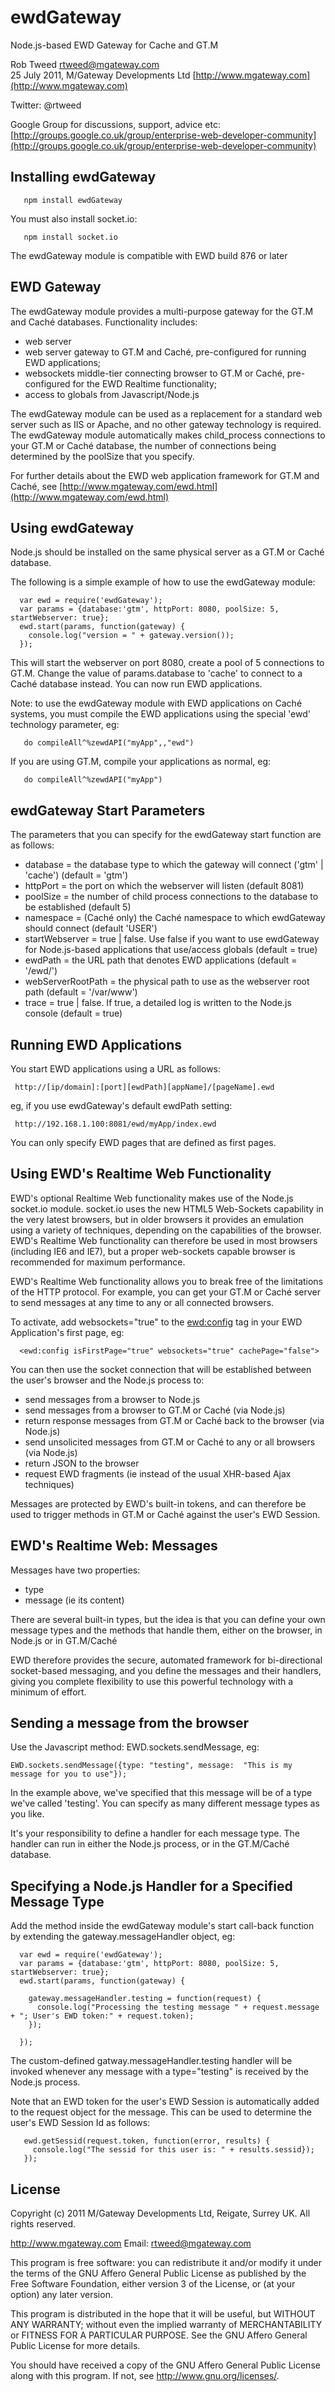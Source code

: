 # ewdGateway
 
Node.js-based EWD Gateway for Cache and GT.M

Rob Tweed <rtweed@mgateway.com>  
25 July 2011, M/Gateway Developments Ltd [http://www.mgateway.com](http://www.mgateway.com)  

Twitter: @rtweed

Google Group for discussions, support, advice etc: [http://groups.google.co.uk/group/enterprise-web-developer-community](http://groups.google.co.uk/group/enterprise-web-developer-community)

## Installing ewdGateway

       npm install ewdGateway

You must also install socket.io:

       npm install socket.io
	   
The ewdGateway module is compatible with EWD build 876 or later


##  EWD Gateway

The ewdGateway module provides a multi-purpose gateway for the GT.M and Cach&#233; databases.  Functionality includes:

- web server
- web server gateway to GT.M and Cach&#233;, pre-configured for running EWD applications;
- websockets middle-tier connecting browser to GT.M or Cach&#233;, pre-configured for the EWD Realtime functionality;
- access to globals from Javascript/Node.js

The ewdGateway module can be used as a replacement for a standard web server such as IIS or Apache, and no other
 gateway technology is required.  The ewdGateway module automatically makes child_process connections to your GT.M 
or Cach&#233; database, the number of connections being determined by the poolSize that you specify.

For further details about the EWD web application framework for GT.M and Cach&#233;, see [http://www.mgateway.com/ewd.html](http://www.mgateway.com/ewd.html)

##  Using ewdGateway

Node.js should be installed on the same physical server as a GT.M or Cach&#233; database.

The following is a simple example of how to use the ewdGateway module:

      var ewd = require('ewdGateway');
      var params = {database:'gtm', httpPort: 8080, poolSize: 5, startWebserver: true};
      ewd.start(params, function(gateway) {
        console.log("version = " + gateway.version());
      });

This will start the webserver on port 8080, create a pool of 5 connections to GT.M.  Change the value of 
params.database to 'cache' to connect to a Cach&#233; database instead.  You can now run EWD applications.

Note: to use the ewdGateway module with EWD applications on Cach&#233; systems, you must compile the EWD 
applications using the special 'ewd' technology parameter, eg:

       do compileAll^%zewdAPI("myApp",,"ewd")

If you are using GT.M, compile your applications as normal, eg:

       do compileAll^%zewdAPI("myApp")


##  ewdGateway Start Parameters

The parameters that you can specify for the ewdGateway start function are as follows:

- database  = the database type to which the gateway will connect ('gtm' | 'cache') (default = 'gtm')
- httpPort  = the port on which the webserver will listen (default 8081)
- poolSize  = the number of child process connections to the database to be established (default 5)
- namespace = (Cach&#233; only) the Cach&#233; namespace to which ewdGateway should connect (default 'USER')
- startWebserver = true | false.  Use false if you want to use ewdGateway for Node.js-based applications that 
  use/access globals (default = true)
- ewdPath = the URL path that denotes EWD applications (default = '/ewd/')
- webServerRootPath = the physical path to use as the webserver root path (default = '/var/www')
- trace   = true | false.  If true, a detailed log is written to the Node.js console (default = true)

##  Running EWD Applications

You start EWD applications using a URL as follows:

     http://[ip/domain]:[port][ewdPath][appName]/[pageName].ewd

eg, if you use ewdGateway's default ewdPath setting:

     http://192.168.1.100:8081/ewd/myApp/index.ewd

You can only specify EWD pages that are defined as first pages.

##  Using EWD's Realtime Web Functionality

EWD's optional Realtime Web functionality makes use of the Node.js socket.io module.  socket.io uses the new HTML5 Web-Sockets 
capability in the very latest browsers, but in older browsers it provides an emulation using a variety of 
techniques, depending on the capabilities of the browser.  EWD's Realtime Web functionality can therefore 
be used in most browsers (including IE6 and IE7), but a proper web-sockets capable browser is recommended for 
maximum performance.

EWD's Realtime Web functionality allows you to break free of the limitations of the HTTP protocol.  For example, 
you can get your GT.M or Cach&#233; server to send messages at any time to any or all connected browsers.

To activate, add websockets="true" to the <ewd:config> tag in your EWD Application's first page, eg:

      <ewd:config isFirstPage="true" websockets="true" cachePage="false">

You can then use the socket connection that will be established between the user's browser and the Node.js 
process to:

- send messages from a browser to Node.js
- send messages from a browser to GT.M or Cach&#233; (via Node.js)
- return response messages from GT.M or Cach&#233; back to the browser (via Node.js)
- send unsolicited messages from GT.M or Cach&#233; to any or all browsers (via Node.js)
- return JSON to the browser
- request EWD fragments (ie instead of the usual XHR-based Ajax techniques)

Messages are protected by EWD's built-in tokens, and can therefore be used to trigger methods in GT.M or Cach&#233;
 against the user's EWD Session.

##  EWD's Realtime Web: Messages

Messages have two properties:

- type
- message (ie its content)

There are several built-in types, but the idea is that you can define your own message types and the methods that 
handle them, either on the browser, in Node.js or in GT.M/Cach&#233;

EWD therefore provides the secure, automated framework for bi-directional socket-based messaging, and you define 
the messages and their handlers, giving you complete flexibility to use this powerful technology with a minimum
 of effort.

## Sending a message from the browser

Use the Javascript method: EWD.sockets.sendMessage, eg:

    EWD.sockets.sendMessage({type: "testing", message:  "This is my message for you to use"});

In the example above, we've specified that this message will be of a type we've called 'testing'.  You can 
specify as many different message types as you like.

It's your responsibility to define a handler for each message type.  The handler can run in either the Node.js 
process, or in the GT.M/Cach&#233; database.

## Specifying a Node.js Handler for a Specified Message Type

Add the method inside the ewdGateway module's start call-back function by extending the gateway.messageHandler object, eg:

      var ewd = require('ewdGateway');
      var params = {database:'gtm', httpPort: 8080, poolSize: 5, startWebserver: true};
      ewd.start(params, function(gateway) {

        gateway.messageHandler.testing = function(request) {
          console.log("Processing the testing message " + request.message + "; User's EWD token:" + request.token);
        });

      });

The custom-defined gatway.messageHandler.testing handler will be invoked whenever any message with a type="testing" 
is received by the Node.js process.

Note that an EWD token for the user's EWD Session is automatically added to the request object for the message.
This can be used to determine the user's EWD Session Id as follows:

       ewd.getSessid(request.token, function(error, results) {
         console.log("The sessid for this user is: " + results.sessid});
       });


## License

Copyright (c) 2011 M/Gateway Developments Ltd,
Reigate, Surrey UK.
All rights reserved.

http://www.mgateway.com
Email: rtweed@mgateway.com

This program is free software: you can redistribute it and/or modify it under the terms of the GNU Affero General Public License as published by the Free Software Foundation, either version 3 of the License, or (at your option) any later version.

This program is distributed in the hope that it will be useful, but WITHOUT ANY WARRANTY; without even the implied warranty of MERCHANTABILITY or FITNESS FOR A PARTICULAR PURPOSE.  See the GNU Affero General Public License for more details.

You should have received a copy of the GNU Affero General Public License along with this program.  If not, see <http://www.gnu.org/licenses/>.

